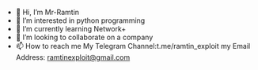 - 👋 Hi, I’m Mr-Ramtin
- 👀 I’m interested in python programming
- 🌱 I’m currently learning Network+
- 💞️ I’m looking to collaborate on a company
- 📫 How to reach me 
My Telegram Channel:t.me/ramtin_exploit
my Email Address: ramtinexploit@gmail.com


<!---
Mr-Ramtin/Mr-Ramtin is a ✨ special ✨ repository because its `README.md` (this file) appears on your GitHub profile.
You can click the Preview link to take a look at your changes.
--->
